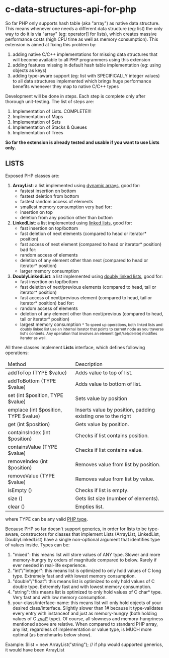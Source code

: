 # c-data-structures-api-for-php

So far PHP only supports hash table (aka "array") as native data structure. This means whenever one needs a different data structure (eg: list) the only way to do it is via "array" (eg: operator[] for lists), which creates massive performance costs (high CPU time as well as memory consumption). This extension is aimed at fixing this problem by:<br/>
1. adding native C/C++ implementations for missing data structures that will become available to all PHP programmers using this extension<br/>
2. adding features missing in default hash table implementation (eg: using objects as keys) <br/>
3. adding type-aware support (eg: list with SPECIFICALLY integer values) to all data structures implemented which brings huge performance benefits whenever they map to native C/C++ types<br/>

Development will be done in steps. Each step is complete only after thorough unit-testing. The list of steps are:<br/>
1. Implementation of Lists. COMPLETE!!!<br/>
2. Implementation of Maps<br/>
3. Implementation of Sets<br/>
4. Implementation of Stacks & Queues<br/>
5. Implementation of Trees<br/>

<strong>So far the extension is already tested and usable if you want to use Lists only.</strong> 

<h2>LISTS</h2>
Exposed PHP classes are:

1. <strong>ArrayList</strong>: a list implemented using <a href="https://en.wikipedia.org/wiki/Dynamic_array">dynamic arrays</a>, 
	good for:
	- fastest insertion on bottom
	- fastest deletion from bottom
	- fastest random access of elements
	- smallest memory consumption
	very bad for:
	- insertion on top
	- deletion from any position other than bottom
2. <strong>LinkedList</strong>: a list implemented using <a href="https://en.wikipedia.org/wiki/Linked_list">linked lists</a>, 
	good for:
	- fast insertion on top/bottom
	- fast deletion of next elements (compared to head or iterator* position)
	- fast access of next element (compared to head or iterator* position)
	bad for:
	- random access of elements
	- deletion of any element other than next (compared to head or iterator* position)
	- larger memory consumption
3. <strong>DoublyLinkedList</strong>: a list implemented using <a href="https://en.wikipedia.org/wiki/Doubly_linked_list">doubly linked lists</a>, 
	good for:
	- fast insertion on top/bottom
	- fast deletion of next/previous elements (compared to head, tail or iterator* position)
	- fast access of next/previous element (compared to head, tail or iterator* position)
	bad for:
	- random access of elements
	- deletion of any element other than next/previous (compared to head, tail or iterator* position)
	- largest memory consumption
<small>* To speed up operations, both linked lists and doubly linked list use an internal iterator that points to current node as you traverse list's contents. Any operation that involves an element (get/set/delete) modifies iterator as well.</small>

All three classes implement <strong>Lists</strong> interface, which defines following operations:
<table>
	<thead>
		<tr>
			<td>Method</td>
			<td>Description</td>
		</tr>
	</thead>
	<tbody>
		<tr>
			<td>addToTop (TYPE $value)</td>
			<td>Adds value to top of list.</td>
		</tr>
		<tr>
			<td>addToBottom (TYPE $value)</td>
			<td>Adds value to bottom of list.</td>
		</tr>
		<tr>
			<td>set (int $position, TYPE $value)</td>
			<td>Sets value by position</td>
		</tr>
		<tr>
			<td>emplace (int $position, TYPE $value)</td>
			<td>Inserts value by position, padding existing one to the right</td>
		</tr>
		<tr>
			<td>get (int $position)</td>
			<td>Gets value by position.</td>
		</tr>
		<tr>
			<td>containsIndex (int $position)</td>
			<td>Checks if list contains position.</td>
		</tr>
		<tr>
			<td>containsValue (TYPE $value)</td>
			<td>Checks if list contains value.</td>
		</tr>
		<tr>
			<td>removeIndex (int $position)</td>
			<td>Removes value from list by position.</td>
		</tr>
		<tr>
			<td>removeValue (TYPE $value)</td>
			<td>Removes value from list by value.</td>
		</tr>
		<tr>
			<td>isEmpty ()</td>
			<td>Checks if list is empty.</td>
		</tr>
		<tr>
			<td>size ()</td>
			<td>Gets list size (number of elements).</td>
		</tr>
		<tr>
			<td>clear ()</td>
			<td>Empties list.</td>
		</tr>
	</tbody>
</table>
where TYPE can be any valid <a href="http://php.net/manual/ro/language.types.php">PHP type</a>.
	
Because PHP so far doesn't support <a href="https://en.wikipedia.org/wiki/Generic_programming">generics</a>, in order for lists to be type-aware, constructors for classes that implement Lists (ArrayList, LinkedList, DoublyLinkedList) have a single non-optional argument that identifies type of values inside. Types can be:
1. "mixed": this means list will store values of ANY type. Slower and more memory-hungry by orders of magnitude compared to below. Rarely if ever needed in real-life experience.
2. "int"/"integer": this means list is optimized to only hold values of C long type. Extremely fast and with lowest memory consumption.
3. "double"/"float": this means list is optimized to only hold values of C double type. Extremely fast and with lowest memory consumption.
4. "string": this means list is optimized to only hold values of C char* type. Very fast and with low memory consumption.
5. your-class/interface-name: this means list will only hold objects of your desired class/interface. Slightly slower than 1# because it type-validates every entry with instanceof and just as memory-hungry (both holding values of C <a href="http://php.net/manual/en/internals2.variables.intro.php">zval*</a> type).
Of course, all slowness and memory-hungriness mentioned above are relative. When compared to standard PHP array, any list, regardless of implementation or value type, is MUCH more optimal (as benchmarks below show).


Example: 
$list = new ArrayList("string"); // if php would supported generics, it would have been ArrayList<string>